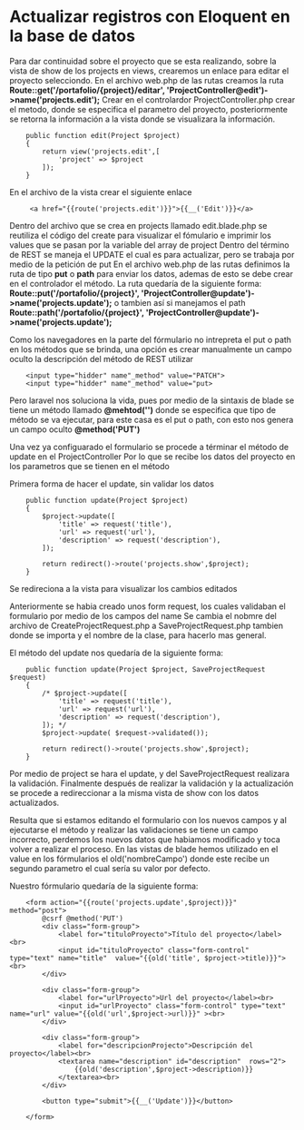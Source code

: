 # Actualizar registros con Eloquent en la base de datos
Para dar continuidad sobre el proyecto que se esta realizando, sobre la vista de show de los projects en views, crearemos un enlace para editar el proyecto selecciondo.
En el archivo web.php de las rutas creamos la ruta 
**Route::get('/portafolio/{project}/editar', 'ProjectController@edit')->name('projects.edit');**
Crear en el controlardor ProjectController.php crear el metodo, donde se especifica el parametro del proyecto, posteriormente se retorna la información a la vista donde se visualizara la información.
~~~
    public function edit(Project $project)
    {
        return view('projects.edit',[
            'project' => $project
        ]);
    }
~~~

En el archivo de la vista crear el siguiente enlace
~~~
     <a href="{{route('projects.edit')}}">{{__('Edit')}}</a>
~~~

Dentro del archivo que se crea en projects llamado edit.blade.php se reutiliza el código del create para visualizar el fómulario e imprimir los values que se pasan por la variable del array de project
Dentro del término de REST se maneja el UPDATE el cual es para actualizar, pero se trabaja por medio de la petición de put
En el archivo web.php de las rutas definimos la ruta de tipo **put** o **path** para enviar los datos, ademas de esto se debe crear en el controlador el método.
La ruta quedaría de la siguiente forma: 
**Route::put('/portafolio/{project}', 'ProjectController@update')->name('projects.update');**
o tambien así si manejamos el path
**Route::path('/portafolio/{project}', 'ProjectController@update')->name('projects.update');**

Como los navegadores en la parte del fórmulario no intrepreta el put o path en los métodos que se brinda, una opción es crear manualmente un campo oculto la descripción del método de REST  utilizar
~~~
    <input type="hidder" name"_method" value="PATCH">
    <input type="hidder" name"_method" value="put>
~~~
Pero laravel nos soluciona la vida, pues por medio de la sintaxis de blade se tiene un método llamado **@mehtod('')** donde se especifica que tipo de método se va ejecutar, para este casa es el put o path, con esto nos genera un campo oculto 
**@method('PUT')**

Una vez ya configuarado el formulario se procede a términar el método de update en el ProjectController
Por lo que se recibe los datos del proyecto en los parametros que se tienen en el método

Primera forma de hacer el update, sin validar los datos 
~~~
    public function update(Project $project)
    {
        $project->update([
            'title' => request('title'),
            'url' => request('url'),
            'description' => request('description'),
        ]);

        return redirect()->route('projects.show',$project);
    }
~~~
Se redireciona a la vista para visualizar los cambios editados

Anteriormente se habia creado unos form request, los cuales validaban el formulario por medio de los campos del name
Se cambia el nobmre del archivo de CreateProjectRequest.php a SaveProjectRequest.php tambien donde se importa y el nombre de la clase, para hacerlo mas general. 

El método del update nos quedaría de la siguiente forma: 
~~~
    public function update(Project $project, SaveProjectRequest $request)
    {
        /* $project->update([
            'title' => request('title'),
            'url' => request('url'),
            'description' => request('description'),
        ]); */
        $project->update( $request->validated());

        return redirect()->route('projects.show',$project);
    }
~~~
Por medio de project se hara el update, y del SaveProjectRequest realizara la validación. 
Finalmente después de realizar la validación y la actualización se procede a redireccionar a la misma vista de show con los datos actualizados. 

Resulta que si estamos editando el formulario con los nuevos campos y al ejecutarse el método y realizar las validaciones se tiene un campo incorrecto, perdemos los nuevos datos que habiamos modificado y toca volver a realizar el proceso. En las vistas de blade hemos utilizado en el value en los fórmularios el old('nombreCampo') donde este recibe un segundo parametro el cual sería su valor por defecto. 

Nuestro fórmulario quedaría de la siguiente forma: 
~~~
    <form action="{{route('projects.update',$project)}}" method="post">
        @csrf @method('PUT')
        <div class="form-group">
            <label for="tituloProyecto">Título del proyecto</label><br>
            <input id="tituloProyecto" class="form-control" type="text" name="title"  value="{{old('title', $project->title)}}"><br>
        </div>

        <div class="form-group">
            <label for="urlProyecto">Url del proyecto</label><br>
            <input id="urlProyecto" class="form-control" type="text" name="url" value="{{old('url',$project->url)}}" ><br>
        </div>

        <div class="form-group">
            <label for="descripcionProjecto">Descripción del proyecto</label><br>
            <textarea name="description" id="description"  rows="2">
                {{old('description',$project->description)}}
            </textarea><br>
        </div>

        <button type="submit">{{__('Update')}}</button>
    
    </form>
~~~